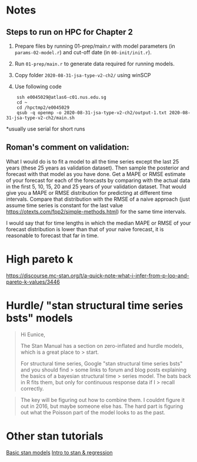 # Notes

## Steps to run on HPC for Chapter 2

1. Prepare files by running 01-prep/main.r with model parameters (in `params-02-model.r`) and cut-off date (in `00-init/init.r`).

2. Run `01-prep/main.r` to generate data required for running models.

3. Copy folder `2020-08-31-jsa-type-v2-ch2/` using winSCP

4. Use following code
```
    ssh e0045029@atlas6-c01.nus.edu.sg
    cd ~
    cd /hpctmp2/e0045029
    qsub -q openmp -o 2020-08-31-jsa-type-v2-ch2/output-1.txt 2020-08-31-jsa-type-v2-ch2/main.sh
```
*usually use serial for short runs

## Roman's comment on validation: 

What I would do is to fit a model to all the time series except the last 25 years (these 25 years as validation dataset). Then sample the posterior and forecast with that model as you have done. Get a MAPE or RMSE estimate of your forecast for each of the forecasts by comparing with the actual data in the first 5, 10, 15, 20 and 25 years of your validation dataset. That would give you a MAPE or RMSE distribution for predicting at different time intervals. Compare that distribution with the RMSE of a naive approach (just assume time series is constant for the last value https://otexts.com/fpp2/simple-methods.html) for the same time intervals.

I would say that for time lengths in which the median MAPE or RMSE of your forecast distribution is lower than that of your naive forecast, it is reasonable to forecast that far in time.

# High pareto k

https://discourse.mc-stan.org/t/a-quick-note-what-i-infer-from-p-loo-and-pareto-k-values/3446

# Hurdle/ "stan structural time series bsts" models

> Hi Eunice,
> 
> The Stan Manual has a section on zero-inflated and hurdle models, which is a great place to > start.
> 
> For structural time series, Google "stan structural time series bsts" and you should find > some links to forum and blog posts explaining the basics of a bayesian structural time > series model. The bats back in R fits them, but only for continuous response data if I > recall correctly.

> The key will be figuring out how to combine them. I couldnt figure it out in 2016, but maybe someone else has. The hard part is figuring out what the Poisson part of the model looks to as the past.

# Other stan tutorials

[Basic stan models](http://avehtari.github.io/BDA_R_demos/demos_rstan/rstan_demo.html)
[Intro to stan & regression](https://jrnold.github.io/bayesian_notes/introduction-to-stan-and-linear-regression.html)